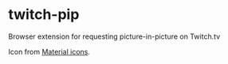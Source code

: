 # twitch-pip
Browser extension for requesting picture-in-picture on Twitch.tv

Icon from [Material icons](https://material.io/resources/icons/?icon=picture_in_picture_alt).
